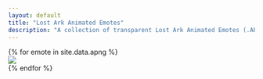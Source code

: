 ```yaml
---
layout: default
title: "Lost Ark Animated Emotes"
description: "A collection of transparent Lost Ark Animated Emotes (.APNGs) for use. Add them to your Discord servers."
---
```


<div class="card-deck">
{% for emote in site.data.apng %}
  <div class="card">
    <img class="card-img-top emote-card" src="/assets/img/emotes/emoji_a_{{ emote.id }}.png">
  </div>
{% endfor %}
</div>
